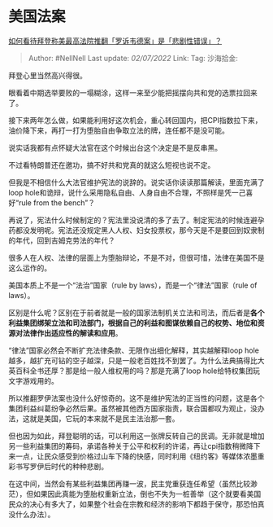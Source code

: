 # 美国法案

[如何看待拜登称美最高法院推翻「罗诉韦德案」是「悲剧性错误」？](https://www.zhihu.com/question/539543493/answer/2545118676)

> Author: #NellNell
> Last update: *02/07/2022*
> Link:
> Tag:
> 沙海拾金:

拜登心里当然高兴得很。

眼看着中期选举要败的一塌糊涂，这样一来至少能把摇摆向共和党的选票拉回来了。

接下来两年怎么做，如果能利用好这次机会，重心转回国内，把CPI指数拉下来，油价降下来，再打一打为堕胎自由争取立法的牌，连任都不是没可能。

说实话我都有点怀疑大法官在这个时候出台这个决定是不是反串黑。

不过看特朗普还在邀功，搞不好共和党真的就这么短视也说不定。

但我是不相信什么大法官维护宪法的说辞的。说实话你读读那篇解读，里面充满了loop hole和诡辩，说什么采用隐私自由、人身自由不合理，不照样是凭一己喜好“rule from the bench”？

再说了，宪法什么时候制定的？宪法里没说清的多了去了。制定宪法的时候连避孕药都没发明呢。宪法还没规定黑人人权、妇女投票权，那今天是不是要回到奴隶制的年代，回到吉姆克劳法的年代？

很多人在人权、法律的层面上为堕胎辩论，不是不对，但很可惜，法律在美国不是这么运作的。

美国本质上不是一个“法治”国家（rule by laws），而是一个“律法”国家（rule of laws）。

区别是什么呢？区别在于前者就是一般的国家法制机关立法和司法，而后者是**各个利益集团绑架立法和司法部门，根据自己的利益和图谋依赖自己的权势、地位和资源对法律作出适应性的解读和应用**。

“律法”国家必然会不断扩充法律条款、无限作出细化解释，其实越解释loop hole越多，越扩充可钻的空子越深，只是一般老百姓找不到罢了。为什么法典搞得比大英百科全书还厚？那是给一般人维权用的吗？那是充满了loop hole给特权集团玩文字游戏用的。

所以推翻罗伊法案也没什么好惊奇的。这不是维护宪法的正当性的问题，这是各个集团利益纠葛纷争必然后果。虽然被其他西方国家指责，联合国都叹为观止，没办法，这就是美国，它玩的本来就不是民主法治那一套。

但也因为如此，拜登聪明的话，可以利用这一张牌反转自己的民调。无非就是增加另一些利益集团的筹码，承诺各种关于公平和权利的许诺，再让cpi指数稍微降下来一点，让民众感受到价格过山车下降的快感，同时利用《纽约客》等媒体浓墨重彩书写罗伊后时代的种种悲剧。

在这中间，当然会有某些利益集团再赚一波，民主党重获连任希望（虽然比较渺茫），但如果因此真能为堕胎权重新立法，倒也不失为一桩善举（这个就要看美国民众的决心有多大了，如果整个社会在宗教和经济的影响下都趋于保守，那恐怕真没什么办法）。
